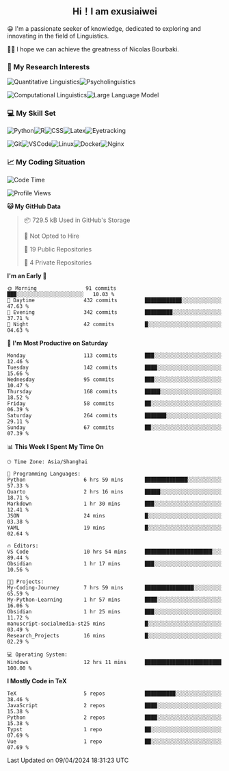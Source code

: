   

## <div align="center">Hi！I am exusiaiwei</div>  

😀 I'm a passionate seeker of knowledge, dedicated to exploring and innovating in the field of Linguistics.

🙋‍♂️ I hope we can achieve the greatness of Nicolas Bourbaki.

### 🔬 My Research Interests  

![Quantitative Linguistics](https://img.shields.io/badge/Quantitative%20Linguistics-%230072CC.svg?&style=for-the-badge&logo=appveyor&logoColor=white)![Psycholinguistics](https://img.shields.io/badge/Psycholinguistics-%2301a3a1.svg?&style=for-the-badge&logo=AWS%20Amplify&logoColor=white)

![Computational Linguistics](https://img.shields.io/badge/Computational%20Linguistics-%231877F2.svg?&style=for-the-badge&logo=Markdown&logoColor=white)![Large Language Model](https://img.shields.io/badge/Large%20Language%20Model-%23F76300.svg?&style=for-the-badge&logo=Android&logoColor=white)

### 💻 My Skill Set

![Python](https://img.shields.io/badge/Python-%2314354C.svg?style=for-the-badge&logo=python&logoColor=white&color=2AB3E3)![R](https://img.shields.io/badge/-R-276DC3?style=for-the-badge&logo=r&logoColor=white)![CSS](https://img.shields.io/badge/-CSS-1572B6?style=for-the-badge&logo=css3&logoColor=white)![Latex](https://img.shields.io/badge/-Latex-008080?style=for-the-badge&logo=latex&logoColor=white)![Eyetracking](https://img.shields.io/badge/Eyetracking-%230078D6?style=for-the-badge&logo=SearXNG&logoColor=#3050FF)

![Git](https://img.shields.io/badge/-Git-F05032?style=for-the-badge&logo=git&logoColor=white)![VSCode](https://img.shields.io/badge/-VSCode-007ACC?style=for-the-badge&logo=visual-studio-code&logoColor=white)![Linux](https://img.shields.io/badge/-Linux-FCC624?style=for-the-badge&logo=linux&logoColor=black)![Docker](https://img.shields.io/badge/-Docker-2496ED?style=for-the-badge&logo=docker&logoColor=white)![Nginx](https://img.shields.io/badge/-Nginx-009639?style=for-the-badge&logo=nginx&logoColor=white)

### 📈 My Coding Situation

<!--START_SECTION:waka-->
![Code Time](http://img.shields.io/badge/Code%20Time-99%20hrs%2054%20mins-blue)

![Profile Views](http://img.shields.io/badge/Profile%20Views-0-blue)

**🐱 My GitHub Data** 

> 📦 729.5 kB Used in GitHub's Storage 
 > 
> 🚫 Not Opted to Hire
 > 
> 📜 19 Public Repositories 
 > 
> 🔑 4 Private Repositories 
 > 
**I'm an Early 🐤** 

```text
🌞 Morning                91 commits          ███░░░░░░░░░░░░░░░░░░░░░░   10.03 % 
🌆 Daytime                432 commits         ████████████░░░░░░░░░░░░░   47.63 % 
🌃 Evening                342 commits         █████████░░░░░░░░░░░░░░░░   37.71 % 
🌙 Night                  42 commits          █░░░░░░░░░░░░░░░░░░░░░░░░   04.63 % 
```
📅 **I'm Most Productive on Saturday** 

```text
Monday                   113 commits         ███░░░░░░░░░░░░░░░░░░░░░░   12.46 % 
Tuesday                  142 commits         ████░░░░░░░░░░░░░░░░░░░░░   15.66 % 
Wednesday                95 commits          ███░░░░░░░░░░░░░░░░░░░░░░   10.47 % 
Thursday                 168 commits         █████░░░░░░░░░░░░░░░░░░░░   18.52 % 
Friday                   58 commits          ██░░░░░░░░░░░░░░░░░░░░░░░   06.39 % 
Saturday                 264 commits         ███████░░░░░░░░░░░░░░░░░░   29.11 % 
Sunday                   67 commits          ██░░░░░░░░░░░░░░░░░░░░░░░   07.39 % 
```


📊 **This Week I Spent My Time On** 

```text
🕑︎ Time Zone: Asia/Shanghai

💬 Programming Languages: 
Python                   6 hrs 59 mins       ██████████████░░░░░░░░░░░   57.33 % 
Quarto                   2 hrs 16 mins       █████░░░░░░░░░░░░░░░░░░░░   18.71 % 
Markdown                 1 hr 30 mins        ███░░░░░░░░░░░░░░░░░░░░░░   12.41 % 
JSON                     24 mins             █░░░░░░░░░░░░░░░░░░░░░░░░   03.38 % 
YAML                     19 mins             █░░░░░░░░░░░░░░░░░░░░░░░░   02.64 % 

🔥 Editors: 
VS Code                  10 hrs 54 mins      ██████████████████████░░░   89.44 % 
Obsidian                 1 hr 17 mins        ███░░░░░░░░░░░░░░░░░░░░░░   10.56 % 

🐱‍💻 Projects: 
My-Coding-Journey        7 hrs 59 mins       ████████████████░░░░░░░░░   65.59 % 
My-Python-Learning       1 hr 57 mins        ████░░░░░░░░░░░░░░░░░░░░░   16.06 % 
Obsidian                 1 hr 25 mins        ███░░░░░░░░░░░░░░░░░░░░░░   11.72 % 
manuscript-socialmedia-st25 mins             █░░░░░░░░░░░░░░░░░░░░░░░░   03.49 % 
Research_Projects        16 mins             █░░░░░░░░░░░░░░░░░░░░░░░░   02.29 % 

💻 Operating System: 
Windows                  12 hrs 11 mins      █████████████████████████   100.00 % 
```

**I Mostly Code in TeX** 

```text
TeX                      5 repos             ██████████░░░░░░░░░░░░░░░   38.46 % 
JavaScript               2 repos             ████░░░░░░░░░░░░░░░░░░░░░   15.38 % 
Python                   2 repos             ████░░░░░░░░░░░░░░░░░░░░░   15.38 % 
Typst                    1 repo              ██░░░░░░░░░░░░░░░░░░░░░░░   07.69 % 
Vue                      1 repo              ██░░░░░░░░░░░░░░░░░░░░░░░   07.69 % 
```




 Last Updated on 09/04/2024 18:31:23 UTC
<!--END_SECTION:waka-->
